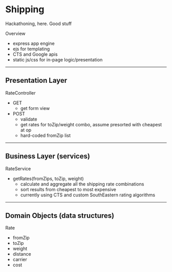 Shipping
================
Hackathoning, here. Good stuff

Overview
- express app engine
- ejs for templating
- CTS and Google apis
- static js/css for in-page logic/presentation

------------------------------------------------
Presentation Layer
------------------------------------------------

RateController
- GET
	- get form view
- POST
	- validate
	- get rates for toZip/weight combo, assume presorted with cheapest at op
	- hard-coded fromZip list

------------------------------------------------
Business Layer (services)
------------------------------------------------

RateService
- getRates(fromZips, toZip, weight)
	- calculate and aggregate all the shipping rate combinations
	- sort results from cheapest to most expensive
	- currently using CTS and custom SouthEastern rating algorithms

------------------------------------------------
Domain Objects (data structures)
------------------------------------------------

Rate
- fromZip
- toZip
- weight
- distance
- carrier
- cost